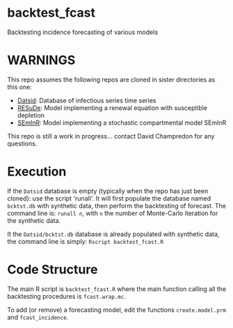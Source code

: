 # backtest_fcast
Backtesting incidence forecasting of various models


# WARNINGS

This repo assumes the following repos are cloned in sister directories as this one:
 
* [Datsid](https://github.com/Outbreak-analysis/Datsid): Database of infectious series time series 
* [RESuDe](https://github.com/davidchampredon/RESuDe_forecast): Model implementing a renewal equation with susceptible depletion
* [SEmInR](https://github.com/davidchampredon/SEmInR): Model implementing a stochastic compartmental model SEmInR

This repo is still a work in progress... contact David Champredon for any questions.


# Execution

If the `Datsid` database is empty (typically when the repo has just been cloned): use the script 'runall'. It will first populate the database named `bcktst.db` with synthetic data, then perform the backtesting of forecast. 
The command line is: `runall n`, with `n` the number of Monte-Carlo iteration for the synthetic data.

It the `Datsid/bcktst.db` database is already populated with synthetic data, the command line is simply: `Rscript backtest_fcast.R`


 
# Code Structure

The main R script is `backtest_fcast.R` where the main function calling all the backtesting procedures is `fcast.wrap.mc`. 

To add (or remove) a forecasting model, edit the functions `create.model.prm` and `fcast_incidence`.
